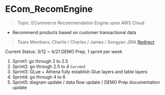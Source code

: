 # ECom_RecomEngine
> Topic: ECommerce Recommendation Engine upon AWS Cloud 
- Recommend products based on customer transactional data
> Team Members: Charlie / Charles / James / Songyan
> JIRA
[Redirect](https://charliejin.atlassian.net/jira/software/projects/JRDATAENG/boards/1/roadmap?shared=&atlOrigin=eyJpIjoiYzdkOWNhZmYyZjU1NGI0YmE5NmMyOTcxMmMxNWQ3YjkiLCJwIjoiaiJ9)

Current Status: 3/12 ~ 4/21 DEMO Prep, 1 sprint per week
1. Sprint1: go through 2 to 2.5
2. Sprint2: go through 2.5 to 4 `Current`
3. Sprint3: GLue + Athena fully establish Glue layers and table layers
4. Sprint4: go through 4 to 6
5. Sprint5: diagram update / data flow update / DEMO Prep documentation update

